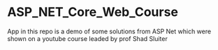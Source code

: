 # ASP_NET_Core_Web_Course
App in this repo is a demo of some solutions from ASP Net which were shown on a youtube course leaded by prof Shad Sluiter